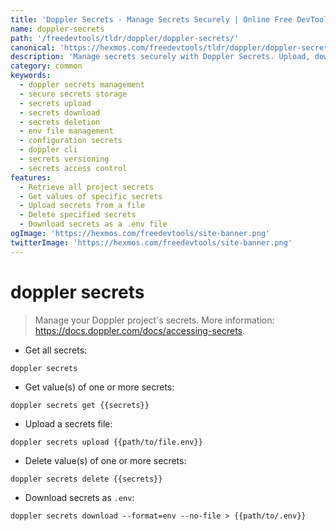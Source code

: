 ```yaml
---
title: 'Doppler Secrets - Manage Secrets Securely | Online Free DevTools by Hexmos'
name: doppler-secrets
path: '/freedevtools/tldr/doppler/doppler-secrets/'
canonical: 'https://hexmos.com/freedevtools/tldr/doppler/doppler-secrets/'
description: 'Manage secrets securely with Doppler Secrets. Upload, download, and delete secrets efficiently. Secure secrets management with a free online tool, no registration required.'
category: common
keywords:
  - doppler secrets management
  - secure secrets storage
  - secrets upload
  - secrets download
  - secrets deletion
  - env file management
  - configuration secrets
  - doppler cli
  - secrets versioning
  - secrets access control
features:
  - Retrieve all project secrets
  - Get values of specific secrets
  - Upload secrets from a file
  - Delete specified secrets
  - Download secrets as a .env file
ogImage: 'https://hexmos.com/freedevtools/site-banner.png'
twitterImage: 'https://hexmos.com/freedevtools/site-banner.png'
---
```


# doppler secrets

> Manage your Doppler project's secrets.
> More information: <https://docs.doppler.com/docs/accessing-secrets>.

- Get all secrets:

`doppler secrets`

- Get value(s) of one or more secrets:

`doppler secrets get {{secrets}}`

- Upload a secrets file:

`doppler secrets upload {{path/to/file.env}}`

- Delete value(s) of one or more secrets:

`doppler secrets delete {{secrets}}`

- Download secrets as `.env`:

`doppler secrets download --format=env --no-file > {{path/to/.env}}`
